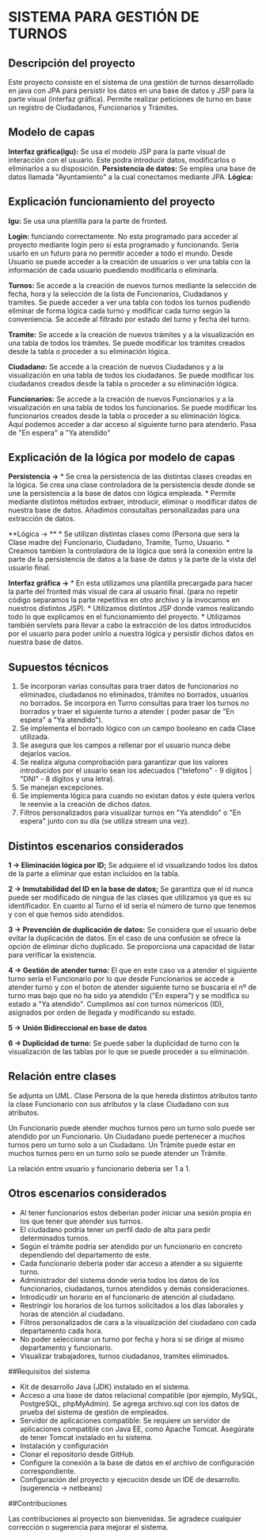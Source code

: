 # 	SISTEMA PARA GESTIÓN DE TURNOS

##	Descripción del proyecto

Este proyecto consiste en el sistema de una gestión de turnos desarrollado en java con JPA para persistir los datos en una base de datos 
y JSP para la parte visual (interfaz gráfica). Permite realizar peticiones de turno en base un registro de Ciudadanos, Funcionarios y Trámites.

## Modelo de capas

**Interfaz gráfica(igu):** Se usa el modelo JSP para la parte visual de interacción con el usuario. Este podra introducir datos, modificarlos o eliminarlos a su disposición. **Persistencia de datos:**
Se emplea una base de datos llamada "Ayuntamiento" a la cual conectamos mediante JPA. **Lógica:**

## Explicación funcionamiento del proyecto

**Igu:** Se usa una plantilla para la parte de fronted.

**Login:** funciando correctamente. No esta programado para acceder al proyecto mediante login pero si esta programado y funcionando. Seria usarlo en un futuro para no permitir acceder a todo el mundo.
Desde Usuario se puede acceder a la creación de usuarios o ver una tabla con la información de cada usuario puediendo modificarla o eliminarla.

**Turnos:** Se accede a la creación de nuevos turnos mediante la selección de fecha, hora y la selección de la lista de Funcionarios, Ciudadanos y tramites. Se puede acceder a ver una tabla con todos los turnos
pudiendo eliminar de forma lógica cada turno y modificar cada turno según la conveniencia. Se accede al filtrado por estado del turno y fecha del turno.

**Tramite:** Se accede a la creación de nuevos trámites y a la visualización en una tabla de todos los trámites. Se puede modificar los trámites creados desde la tabla o proceder a su eliminación lógica.

**Ciudadano:** Se accede a la creación de nuevos Ciudadanos y a la visualización en una tabla de todos los ciudadanos. Se puede modificar los ciudadanos creados desde la tabla o proceder a su eliminación lógica.

**Funcionarios:** Se accede a la creación de nuevos Funcionarios y a la visualización en una tabla de todos los funcionarios. Se puede modificar los funcionarios creados desde la tabla o proceder a su eliminación lógica.
Aquí podemos acceder a dar acceso al siguiente turno para atenderlo. Pasa de "En espera" a "Ya atendido"

## Explicación de la lógica por modelo de capas

**Persistencia ->**
	* Se crea la persistencia de las distintas clases creadas en la lógica. Se crea una clase controladora de la persistencia desde donde se une la persistencia a la base de datos con lógica empleada.
	* Permite mediante distintos métodos extraer, introducir, eliminar o modificar datos de nuestra base de datos. Añadimos consutaltas personalizadas para una extracción de datos.

**Lógica -> **
	* Se utilizan distintas clases como (Persona que sera la Clase madre de) Funcionario, Ciudadano, Tramite, Turno, Usuario. 
	* Creamos tambien la controladora de la lógica que será la conexión entre la parte de la persistencia de datos a la base de datos y la parte de la vista del usuario final.
	
**Interfaz gráfica ->**
	* En esta utilizamos una plantilla precargada para hacer la parte del fronted más visual de cara al usuario final. (para no repetir código separamos la parte repetitiva en otro archivo y la invocamos 
		en nuestros distintos JSP).
	* Utilizamos distintos JSP donde vamos realizando todo lo que explicamos en el funcionamiento del proyecto.
	* Utilizamos también servlets para llevar a cabo la extracción de los datos introducidos por el usuario para poder unirlo a nuestra lógica y persistir dichos datos en nuestra base de datos.

## Supuestos técnicos

1. Se incorporan varias consultas para traer datos de funcionarios no eliminados, ciudadanos no eliminados, trámites no borrados, usuarios no borrados. Se incorpora en Turno consultas para traer los turnos
	no borrados y traer el siguiente turno a atender ( poder pasar de "En espera" a "Ya atendido").
2. Se implementa el borrado lógico con un campo booleano en cada Clase utilizada.
3. Se asegura que los campos a rellenar por el usuario nunca debe dejarlos vacíos.
4. Se realiza alguna comprobación para garantizar que los valores introducidos por el usuario sean los adecuados ("telefono" - 9 dígitos | "DNI" - 8 dígitos y una letra).
6. Se manejan excepciones.
7. Se implementa lógica para cuando no existan datos y este quiera verlos le reenvie a la creación de dichos datos. 
8. Filtros personalizados para visualizar turnos en "Ya atendido" o "En espera" junto con su día (se utiliza stream una vez).

## Distintos escenarios considerados

**1 -> Eliminación lógica por ID;**
		Se adquiere el id visualizando todos los datos de la parte a eliminar que estan incluidos en la tabla.
		
**2 -> Inmutabilidad del ID en la base de datos;**
		Se garantiza que el id nunca puede ser modificado de ningua de las clases que utilizamos ya que es su identificador.
		En cuanto al Turno el id seria el número de turno que tenemos y con el que hemos sido atendidos.
		
**3 -> Prevención de duplicación de datos:**
		Se considera que el usuario debe evitar la duplicación de datos. En el caso de una confusión se ofrece la opción de eliminar dicho duplicado. Se proporciona una capacidad de listar para verificar la existencia.
		
**4 -> Gestión de atender turno:**
		El que en este caso va a atender el siguiente turno sería el Funcionario por lo que desde Funcionarios se accede a atender turno y con el boton de atender siguiente turno se buscaria el nº de turno mas bajo
		que no ha sido ya atendido ("En espera") y se modifica su estado a "Ya atendido". Cumplimos así con turnos númericos (ID), asignados por orden de llegada y modificando su estado.
		
**5 -> Unión Bidireccional en base de datos**

**6 -> Duplicidad de turno:**
		Se puede saber la duplicidad de turno con la visualización de las tablas por lo que se puede proceder a su eliminación.

## Relación entre clases
	
Se adjunta un UML.
Clase Persona de la que hereda distintos atributos tanto la clase Funcionario con sus atributos y la clase Ciudadano con sus atributos.

Un Funcionario puede atender muchos turnos pero un turno solo puede ser atendido por un Funcionario. Un Ciudadano puede pertenecer a muchos turnos pero un turno solo a un Ciudadano. Un Trámite puede estar en muchos
turnos pero en un turno solo se puede atender un Trámite.

La relación entre usuario y funcionario deberia ser 1 a 1.

## Otros escenarios considerados

* Al tener funcionarios estos deberian poder iniciar una sesión propia en los que tener que atender sus turnos.
* El ciudadano podria tener un perfil dado de alta para pedir determinados turnos.
* Según el trámite podria ser atendido por un funcionario en concreto dependiendo del departamento de este.
* Cada funcionario deberia poder dar acceso a atender a su siguiente turno.
* Administrador del sistema donde veria todos los datos de los funcionarios, ciudadanos, turnos atendidos y demás consideraciones.
* Introdicudir un horario en el funcionario de atención al ciudadano.
* Restringir los horarios de los turnos solicitados a los días laborales y horas de atención al ciudadano.
* Filtros personalizados de cara a la visualización del ciudadano con cada departamento cada hora.
* No poder seleccionar un turno por fecha y hora si se dirige al mismo departamento y funcionario.
* Visualizar trabajadores, turnos ciudadanos, tramites eliminados.

##Requisitos del sistema

- Kit de desarrollo Java (JDK) instalado en el sistema.
- Acceso a una base de datos relacional compatible (por ejemplo, MySQL, PostgreSQL, phpMyAdmin). Se agrega archivo.sql con los datos de prueba del sistema de gestión de empleados.
- Servidor de aplicaciones compatible: Se requiere un servidor de aplicaciones compatible con Java EE, como Apache Tomcat. Asegúrate de tener Tomcat instalado en tu sistema.
- Instalación y configuración
- Clonar el repositorio desde GitHub.
- Configure la conexión a la base de datos en el archivo de configuración correspondiente.
- Configuración del proyecto y ejecución desde un IDE de desarrollo. (sugerencia -> netbeans)

##Contribuciones

Las contribuciones al proyecto son bienvenidas. Se agradece cualquier corrección o sugerencia para mejorar el sistema.
